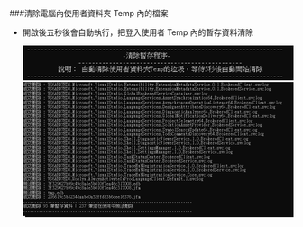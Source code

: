 ###清除電腦內使用者資料夾 Temp 內的檔案

- 開啟後五秒後會自動執行，把登入使用者 Temp 內的暫存資料清除

  ![展示圖](images/01.png)
  ![展示圖2](images/02.png)
